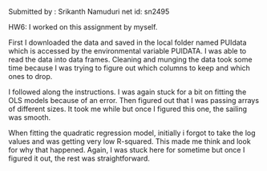 Submitted by : Srikanth Namuduri
net id: sn2495

HW6: 
I worked on this assignment by myself. 

First I downloaded the data and saved in the local folder named PUIdata which is accessed by the environmental variable PUIDATA.
I was able to read the data into data frames. Cleaning and munging the data took some time because I was trying to figure out
which columns to keep and which ones to drop. 

I followed along the instructions. I was again stuck for a bit on fitting the OLS models because of an error. Then figured out
that I was passing arrays of different sizes. It took me while but once I figured this one, the sailing was smooth. 

When fitting the quadratic regression model, initially i forgot to take the log values and was getting very low R-squared. This 
made me think and look for why that happened. Again, I was stuck here for sometime but once I figured it out, the rest was 
straightforward. 
